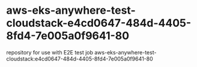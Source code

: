 # aws-eks-anywhere-test-cloudstack-e4cd0647-484d-4405-8fd4-7e005a0f9641-80
repository for use with E2E test job aws-eks-anywhere-test-cloudstack:e4cd0647-484d-4405-8fd4-7e005a0f9641-80
